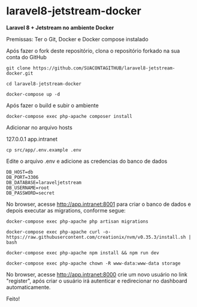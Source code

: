 # laravel8-jetstream-docker
**Laravel 8 + Jetstream no ambiente Docker**

Premissas: Ter o Git, Docker e Docker compose instalado

Após fazer o fork deste repositório, clona o repositório forkado na sua conta do GitHub

`git clone https://github.com/SUACONTAGITHUB/laravel8-jetstream-docker.git`

`cd laravel8-jetstream-docker` 

`docker-compose up -d` 

Após fazer o build e subir o ambiente

`docker-compose exec php-apache composer install` 

Adicionar no arquivo hosts 

127.0.0.1 app.intranet 

`cp src/app/.env.example .env` 

Edite o arquivo .env e adicione as credencias do banco de dados 
```
DB_HOST=db
DB_PORT=3306
DB_DATABASE=laraveljetstream
DB_USERNAME=root
DB_PASSWORD=secret
```
No browser, acesse http://app.intranet:8001 para criar o banco de dados e depois executar as migrations, conforme segue:

`docker-compose exec php-apache php artisan migrations`

`docker-compose exec php-apache curl -o- https://raw.githubusercontent.com/creationix/nvm/v0.35.3/install.sh | bash`

`docker-compose exec php-apache npm install && npm run dev`

`docker-compose exec php-apache chown -R www-data:www-data storage`

No browser, acesse http://app.intranet:8000 crie um novo usuário no link "register", após criar o usuário irá autenticar e redirecionar no dashboard automaticamente.

Feito!
